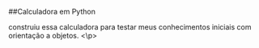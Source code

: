 ##Calculadora em Python

<p>construiu essa calculadora para testar meus conhecimentos iniciais com orientação a objetos. <\p>
